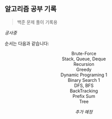 ## 알고리즘 공부 기록
> 백준 문제 풀이 기록용

*공사중*

순서는 다음과 같습니다:

<div align="center">
Brute-Force<br>
Stack, Queue, Deque<br>
Recursion<br>
Greedy<br>
Dynamic Programing 1<br>
Binary Search 1<br>
DFS, BFS<br>
BackTracking<br>
Prefix Sum<br>
Tree<br>

*추가 예정*<br>
</div>
